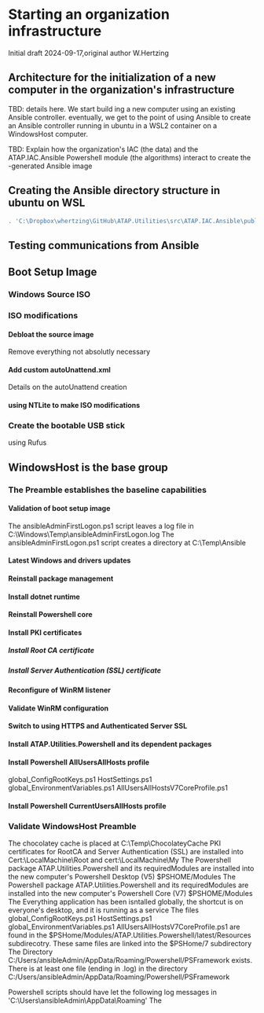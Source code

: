 # Starting an organization infrastructure

Initial draft 2024-09-17,original author W.Hertzing

## Architecture for the initialization of a new computer in the organization's infrastructure

TBD: details here. We start build ing a new computer using an existing Ansible controller. eventually, we get to the point of using Ansible to create an Ansible controller running in ubuntu in a WSL2 container on a WindowsHost computer.

TBD: Explain how the organization's IAC (the data) and the ATAP.IAC.Ansible Powershell module (the algorithms) interact to create the -generated Ansible image

## Creating the Ansible directory structure in ubuntu on WSL

```Powershell
. 'C:\Dropbox\whertzing\GitHub\ATAP.Utilities\src\ATAP.IAC.Ansible\public\Create-AnsibleDirectoryStructure.ps1'
```

## Testing communications from Ansible



## Boot Setup Image

### Windows Source ISO

### ISO modifications

#### Debloat the source image

Remove everything not absolutly necessary

#### Add custom autoUnattend.xml

Details on the autoUnattend creation

#### using NTLite to make ISO modifications

### Create the bootable USB stick

using Rufus

## WindowsHost is the base group

### The Preamble establishes the baseline capabilities

#### Validation of boot setup image

The ansibleAdminFirstLogon.ps1 script leaves a log file in C:\Windows\Temp\ansibleAdminFirstLogon.log
The ansibleAdminFirstLogon.ps1 script creates a directory at C:\Temp\Ansible

#### Latest Windows and drivers updates

#### Reinstall package management

#### Install dotnet runtime

#### Reinstall Powershell core

#### Install PKI certificates

##### Install Root CA certificate

##### Install Server Authentication (SSL) certificate

#### Reconfigure of WinRM listener

#### Validate WinRM configuration

#### Switch to using HTTPS and Authenticated Server SSL

#### Install ATAP.Utilities.Powershell and its dependent packages

#### Install Powershell AllUsersAllHosts profile

global_ConfigRootKeys.ps1
HostSettings.ps1
global_EnvironmentVariables.ps1
AllUsersAllHostsV7CoreProfile.ps1

#### Install Powershell CurrentUsersAllHosts profile

### Validate WindowsHost Preamble

The chocolatey cache is placed at C:\Temp\ChocolateyCache
PKI certificates for RootCA and Server Authentication (SSL) are installed into Cert:\LocalMachine\Root and cert:\LocalMachine\My
The Powershell package ATAP.Utilities.Powershell and its requiredModules are installed into the new computer's Powershell Desktop (V5) $PSHOME/Modules
The Powershell package ATAP.Utilities.Powershell and its requiredModules are installed into the new computer's Powershell Core (V7) $PSHOME/Modules
The Everything application has been isntalled globally, the shortcut is on everyone's desktop, and it is running as a service
The files
  global_ConfigRootKeys.ps1
  HostSettings.ps1
  global_EnvironmentVariables.ps1
  AllUsersAllHostsV7CoreProfile.ps1
 are found in the $PSHome/Modules/ATAP.Utilities.Powershell/latest/Resources subdirecotry.
These same files are linked into the $PSHome/7 subdirectory
The Directory C:/Users/ansibleAdmin/AppData/Roaming/Powershell/PSFramework exists.
There is at least one file (ending in .log) in the directory C:/Users/ansibleAdmin/AppData/Roaming/Powershell/PSFramework



Powershell scripts should have let the following log messages in 'C:\Users\ansibleAdmin\AppData\Roaming'
The




